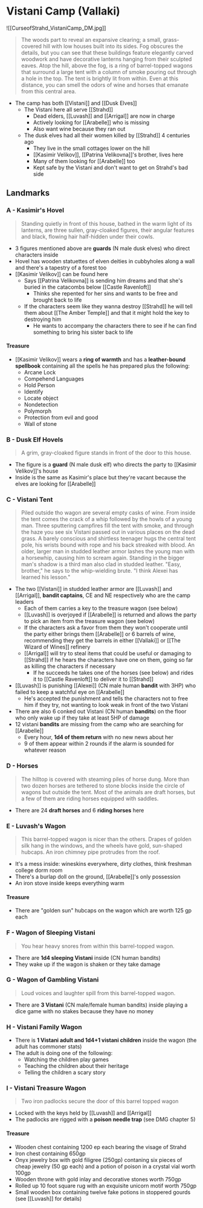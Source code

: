 # Vistani Camp (Vallaki)

![[CurseofStrahd_VistaniCamp_DM.jpg]]

> The woods part to reveal an expansive clearing; a small, grass-covered hill with low houses built into its sides. Fog obscures the details, but you can see that these buildings feature elegantly carved woodwork and have decorative lanterns hanging from their sculpted eaves. Atop the hill, above the fog, is a ring of barrel-topped wagons that surround a large tent with a column of smoke pouring out through a hole in the top. The tent is brightly lit from within. Even at this distance, you can smell the odors of wine and horses that emanate from this central area.

* The camp has both [[Vistani]] and [[Dusk Elves]]
  * The Vistani here all serve [[Strahd]]
    * Dead elders, [[Luvash]] and [[Arrigal]] are now in charge
    * Actively looking for [[Arabelle]] who is missing
    * Also want wine because they ran out
  * The dusk elves had all their women killed by [[Strahd]] 4 centuries ago
    * They live in the small cottages lower on the hill
    * [[Kasimir Velikov]], [[Patrina Velikovna]]'s brother, lives here
    * Many of them looking for [[Arabelle]] too
    * Kept safe by the Vistani and don't want to get on Strahd's bad side

## Landmarks
### A - Kasimir's Hovel
> Standing quietly in front of this house, bathed in the warm light of its lanterns, are three sullen, gray-cloaked figures, their angular features and black, flowing hair half-hidden under their cowls.

* 3 figures mentioned above are **guards** (N male dusk elves) who direct characters inside
* Hovel has wooden statuettes of elven deities in cubbyholes along a wall and there's a tapestry of a forest too
* [[Kasimir Velikov]] can be found here
  * Says [[Patrina Velikovna]] is sending him dreams and that she's buried in the catacombs below [[Castle Ravenloft]]
    * Thinks she repented for her sins and wants to be free and brought back to life
  * If the characters seem like they wanna destroy [[Strahd]] he will tell them about [[The Amber Temple]] and that it might hold the key to destroying him
    * He wants to accompany the characters there to see if he can find something to bring his sister back to life

#### Treasure
* [[Kasimir Velikov]] wears a **ring of warmth** and has a **leather-bound spellbook** containing all the spells he has prepared plus the following:
  * Arcane Lock
  * Compehend Languages
  * Hold Person
  * Identify
  * Locate object
  * Nondetection
  * Polymorph
  * Protection from evil and good
  * Wall of stone

### B - Dusk Elf Hovels
> A grim, gray-cloaked figure stands in front of the door to this house.

* The figure is a **guard** (N male dusk elf) who directs the party to [[Kasimir Velikov]]'s house
* Inside is the same as Kasimir's place but they're vacant because the elves are looking for [[Arabelle]]

### C - Vistani Tent
> Piled outside tho wagon are several empty casks of wine. From inside the tent comes the crack of a whip followed by the howls of a young man. Three sputtering campfires fill the tent with smoke, and through the haze you see six Vistani passed out in various places on the dead grass. A barely conscious and shirtless teenager hugs the central tent pole, his wrists bound with rope and his back streaked with blood. An older, larger man in studded leather armor lashes the young man with a horsewhip, causing him to scream again. Standing in the bigger man's shadow is a third man also clad in studded leather. "Easy, brother," he says to the whip-wielding brute. "I think Alexei has learned his lesson."

* The two [[Vistani]] in studded leather armor are [[Luvash]] and [[Arrigal]], **bandit captains**, CE and NE respectively who are the camp leaders
  * Each of them carries a key to the treasure wagon (see below)
  * [[Luvash]] is overjoyed if [[Arabelle]] is returned and allows the party to pick an item from the treasure wagon (see below)
  * If the characters ask a favor from them they won't cooperate until the party either brings them [[Arabelle]] or 6 barrels of wine, recommending they get the barrels in either [[Vallaki]] or [[The Wizard of Wines]] refinery
  * [[Arrigal]] will try to steal items that could be useful or damaging to [[Strahd]] if he hears the characters have one on them, going so far as killing the characters if necessary
    * If he succeeds he takes one of the horses (see below) and rides it to [[Castle Ravenloft]] to deliver it to [[Strahd]]
* [[Luvash]] is punishing [[Alexei]] (CN male human **bandit** with 3HP) who failed to keep a watchful eye on [[Arabelle]]
  * He's accepted the punishment and tells the characters not to free him if they try, not wanting to look weak in front of the two Vistani
* There are also 6 conked out Vistani (CN human **bandits**) on the floor who only wake up if they take at least 5HP of damage
* 12 vistani **bandits** are missing from the camp who are searching for [[Arabelle]]
  * Every hour, **1d4 of them return** with no new news about her
  * 9 of them appear within 2 rounds if the alarm is sounded for whatever reason

### D - Horses
>  The hilltop is covered with steaming piles of horse dung. More than two dozen horses are tethered to stone blocks inside the circle of wagons but outside the tent. Most of the animals are draft horses, but a few of them are riding horses equipped with saddles.

* There are 24 **draft horses** and 6 **riding horses** here

### E - Luvash's Wagon
> This barrel-topped wagon is nicer than the others. Drapes of golden silk hang in the windows, and the wheels have gold, sun-shaped hubcaps. An iron chimney pipe protrudes from the roof.

* It's a mess inside: wineskins everywhere, dirty clothes, think freshman college dorm room
* There's a burlap doll on the ground, [[Arabelle]]'s only possession
* An iron stove inside keeps everything warm

#### Treasure
* There are "golden sun" hubcaps on the wagon which are worth 125 gp each

### F - Wagon of Sleeping Vistani
> You hear heavy snores from within this barrel-topped wagon.

* There are **1d4 sleeping Vistani** inside (CN human bandits)
* They wake up if the wagon is shaken or they take damage

### G - Wagon of Gambling Vistani
> Loud voices and laughter spill from this barrel-topped wagon.

* There are **3 Vistani** (CN male/female human bandits) inside playing a dice game with no stakes because they have no money

### H - Vistani Family Wagon
* There is **1 Vistani adult and 1d4+1 vistani children** inside the wagon (the adult has commoner stats)
* The adult is doing one of the following:
  * Watching the children play games
  * Teaching the children about their heritage
  * Telling the children a scary story

### I - Vistani Treasure Wagon
> Two iron padlocks secure the door of this barrel topped wagon

* Locked with the keys held by [[Luvash]] and [[Arrigal]]
* The padlocks are rigged with a **poison needle trap** (see DMG chapter 5)

#### Treasure
* Wooden chest containing 1200 ep each bearing the visage of Strahd
* Iron chest containing 650gp
* Onyx jewelry box with gold filigree (250gp) contaning six pieces of cheap jewelry (50 gp each) and a potion of poison in a crystal vial worth 100gp
* Wooden throne with gold inlay and decorative stones worth 750gp
* Rolled up 10 foot square rug with an exquisite unicorn motif worth 750gp
* Small wooden box containing twelve fake potions in stoppered gourds (see [[Luvash]] for details)
